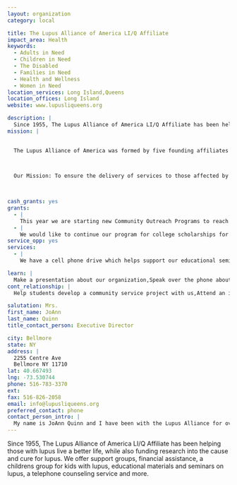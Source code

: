 ```yaml
---
layout: organization
category: local

title: The Lupus Alliance of America LI/Q Affiliate
impact_area: Health
keywords: 
  - Adults in Need
  - Children in Need
  - The Disabled
  - Families in Need
  - Health and Wellness
  - Women in Need
location_services: Long Island,Queens
location_offices: Long Island
website: www.lupusliqueens.org

description: |
  Since 1955, The Lupus Alliance of America LI/Q Affiliate has been helping those with lupus live a better life, while also funding research into the cause and cure for lupus. We offer support groups, financial assistance, a childrens group for kids with lupus, educational materials and seminars on lupus, a telephone counseling service and more.
mission: |
  

  The Lupus Alliance of America was formed by five founding affiliates that have over 125 years of experience serving lupus patients in their communities.

  

  Our Mission: To ensure the delivery of services to those affected by lupus through affiliate members and other agencies and to fund research efforts.

  

cash_grants: yes
grants: 
  - |
    This year we are starting new Community Outreach Programs to reach out to those with lupus in need in low-income areas. This program will offer doctor referrals, help with social services, education on lupus, financial assistance and more. This grant would be for $1000.00.
  - |
    We would like to continue our program for college scholarships for children with lupus as well as for children whose parents have lupus. This scholarship  offers between $500-$1500 a year for tuition. This grant is for $1000.
service_opp: yes
services: 
  - |
    We have a cell phone drive which helps support our educational seminars that we hold throughout the year. This drive is simple, old and used cell phones are collected and then we receive money for each cell phone handed in.

learn: |
  Make a presentation about our organization,Speak over the phone about our work
cont_relationship: |
  Help students develop a community service project with us,Attend an in-school Check Award Assembly if we receive a grant,Help students tell local newspapers and media about their grant and/or project with us,Educate the school by leading a workshop,Collect pennies during the Penny Harvest next fall

salutation: Mrs.
first_name: JoAnn
last_name: Quinn
title_contact_person: Executive Director

city: Bellmore
state: NY
address: |
  2255 Centre Ave  
  Bellmore NY 11710
lat: 40.667493
lng: -73.530744
phone: 516-783-3370
ext: 
fax: 516-826-2058
email: info@lupusliqueens.org
preferred_contact: phone
contact_person_intro: |
  My name is JoAnn Quinn and I have been with the Lupus Alliance for over 20 years. I myself have lupus, and have dedicated my life to help others who face this incurable disease.
---
```

Since 1955, The Lupus Alliance of America LI/Q Affiliate has been helping those with lupus live a better life, while also funding research into the cause and cure for lupus. We offer support groups, financial assistance, a childrens group for kids with lupus, educational materials and seminars on lupus, a telephone counseling service and more.